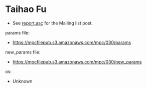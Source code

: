 # Taihao Fu
* See [report.asc](./report.asc) for the Mailing list post.

params file:
* https://mpcfilepub.s3.amazonaws.com/mpc/030/params

new_params file:
* https://mpcfilepub.s3.amazonaws.com/mpc/030/new_params

os: 
* Unknown
